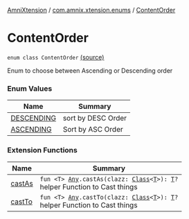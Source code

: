 [AmniXtension](../../index.md) / [com.amnix.xtension.enums](../index.md) / [ContentOrder](./index.md)

# ContentOrder

`enum class ContentOrder` [(source)](https://github.com/AmniX/AmniXTension/tree/master/AmniXtension/src/main/java/com/amnix/xtension/enums/ContentOrder.kt#L19)

Enum to choose between Ascending or Descending order

### Enum Values

| Name | Summary |
|---|---|
| [DESCENDING](-d-e-s-c-e-n-d-i-n-g.md) | sort by DESC Order |
| [ASCENDING](-a-s-c-e-n-d-i-n-g.md) | Sort by ASC Order |

### Extension Functions

| Name | Summary |
|---|---|
| [castAs](../../com.amnix.xtension.extensions/kotlin.-any/cast-as.md) | `fun <T> `[`Any`](https://kotlinlang.org/api/latest/jvm/stdlib/kotlin/-any/index.html)`.castAs(clazz: `[`Class`](http://docs.oracle.com/javase/6/docs/api/java/lang/Class.html)`<`[`T`](../../com.amnix.xtension.extensions/kotlin.-any/cast-as.md#T)`>): `[`T`](../../com.amnix.xtension.extensions/kotlin.-any/cast-as.md#T)`?`<br>helper Function to Cast things |
| [castTo](../../com.amnix.xtension.extensions/kotlin.-any/cast-to.md) | `fun <T> `[`Any`](https://kotlinlang.org/api/latest/jvm/stdlib/kotlin/-any/index.html)`.castTo(clazz: `[`Class`](http://docs.oracle.com/javase/6/docs/api/java/lang/Class.html)`<`[`T`](../../com.amnix.xtension.extensions/kotlin.-any/cast-to.md#T)`>): `[`T`](../../com.amnix.xtension.extensions/kotlin.-any/cast-to.md#T)`?`<br>helper Function to Cast things |

